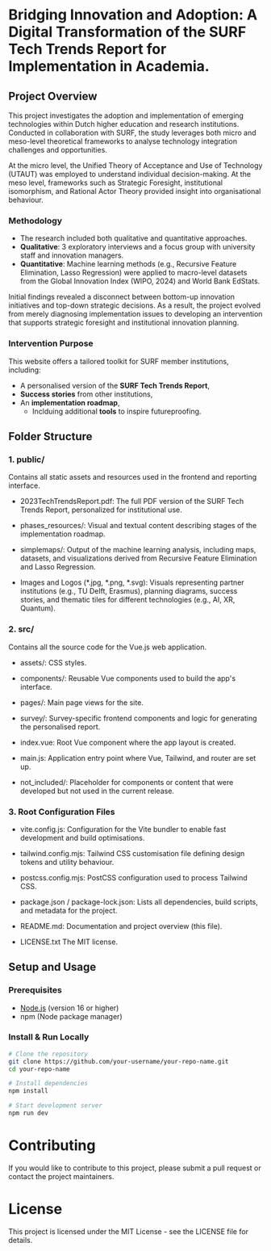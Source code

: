 # Bridging Innovation and Adoption: A Digital Transformation of the SURF Tech Trends Report for Implementation in Academia.

## Project Overview
This project investigates the adoption and implementation of emerging technologies within Dutch higher education and research institutions. Conducted in collaboration with SURF, the study leverages both micro and meso-level theoretical frameworks to analyse technology integration challenges and opportunities.

At the micro level, the Unified Theory of Acceptance and Use of Technology (UTAUT) was employed to understand individual decision-making. At the meso level, frameworks such as Strategic Foresight, institutional isomorphism, and Rational Actor Theory provided insight into organisational behaviour.


### Methodology
- The research included both qualitative and quantitative approaches.
- **Qualitative**: 3 exploratory interviews and a focus group with university staff and innovation managers.
- **Quantitative**: Machine learning methods (e.g., Recursive Feature Elimination, Lasso Regression) were applied to macro-level datasets from the Global Innovation Index (WIPO, 2024) and World Bank EdStats.

Initial findings revealed a disconnect between bottom-up innovation initiatives and top-down strategic decisions. As a result, the project evolved from merely diagnosing implementation issues to developing an intervention that supports strategic foresight and institutional innovation planning.

### Intervention Purpose
This website offers a tailored toolkit for SURF member institutions, including:
- A personalised version of the **SURF Tech Trends Report**,
- **Success stories** from other institutions,
- An **implementation roadmap**,
  - Inclduing additional **tools** to inspire futureproofing.
  
## Folder Structure
### 1. public/
Contains all static assets and resources used in the frontend and reporting interface.

- 2023TechTrendsReport.pdf:
The full PDF version of the SURF Tech Trends Report, personalized for institutional use.

- phases_resources/:
Visual and textual content describing stages of the implementation roadmap.

- simplemaps/:
Output of the machine learning analysis, including maps, datasets, and visualizations derived from Recursive Feature Elimination and Lasso Regression.

- Images and Logos (*.jpg, *.png, *.svg):
Visuals representing partner institutions (e.g., TU Delft, Erasmus), planning diagrams, success stories, and thematic tiles for different technologies (e.g., AI, XR, Quantum).

### 2. src/
Contains all the source code for the Vue.js web application.

- assets/:
CSS styles.

- components/:
Reusable Vue components used to build the app's interface.

- pages/:
Main page views for the site.

- survey/:
Survey-specific frontend components and logic for generating the personalised report.

- index.vue:
Root Vue component where the app layout is created.

- main.js:
Application entry point where Vue, Tailwind, and router are set up.

- not_included/:
Placeholder for components or content that were developed but not used in the current release.

### 3. Root Configuration Files
- vite.config.js:
Configuration for the Vite bundler to enable fast development and build optimisations.

- tailwind.config.mjs:
Tailwind CSS customisation file defining design tokens and utility behaviour.

- postcss.config.mjs:
PostCSS configuration used to process Tailwind CSS.

- package.json / package-lock.json:
Lists all dependencies, build scripts, and metadata for the project.

- README.md:
Documentation and project overview (this file).

- LICENSE.txt
The MIT license.


## Setup and Usage
### Prerequisites
- [Node.js](https://nodejs.org/) (version 16 or higher)
- npm (Node package manager)

### Install & Run Locally
``` bash
# Clone the repository
git clone https://github.com/your-username/your-repo-name.git
cd your-repo-name

# Install dependencies
npm install

# Start development server
npm run dev
```
# Contributing
If you would like to contribute to this project, please submit a pull request or contact the project maintainers.

# License
This project is licensed under the MIT License - see the LICENSE file for details.

